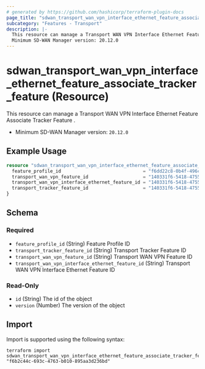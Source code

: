 ```yaml
---
# generated by https://github.com/hashicorp/terraform-plugin-docs
page_title: "sdwan_transport_wan_vpn_interface_ethernet_feature_associate_tracker_feature Resource - terraform-provider-sdwan"
subcategory: "Features - Transport"
description: |-
  This resource can manage a Transport WAN VPN Interface Ethernet Feature Associate Tracker Feature .
  Minimum SD-WAN Manager version: 20.12.0
---
```


# sdwan_transport_wan_vpn_interface_ethernet_feature_associate_tracker_feature (Resource)

This resource can manage a Transport WAN VPN Interface Ethernet Feature Associate Tracker Feature .
  - Minimum SD-WAN Manager version: `20.12.0`

## Example Usage

```terraform
resource "sdwan_transport_wan_vpn_interface_ethernet_feature_associate_tracker_feature" "example" {
  feature_profile_id                              = "f6dd22c8-0b4f-496c-9a0b-6813d1f8b8ac"
  transport_wan_vpn_feature_id                    = "140331f6-5418-4755-a059-13c77eb96037"
  transport_wan_vpn_interface_ethernet_feature_id = "140331f6-5418-4755-a059-13c77eb96037"
  transport_tracker_feature_id                    = "140331f6-5418-4755-a059-13c77eb96037"
}
```

<!-- schema generated by tfplugindocs -->
## Schema

### Required

- `feature_profile_id` (String) Feature Profile ID
- `transport_tracker_feature_id` (String) Transport Tracker Feature ID
- `transport_wan_vpn_feature_id` (String) Transport WAN VPN Feature ID
- `transport_wan_vpn_interface_ethernet_feature_id` (String) Transport WAN VPN Interface Ethernet Feature ID

### Read-Only

- `id` (String) The id of the object
- `version` (Number) The version of the object

## Import

Import is supported using the following syntax:

```shell
terraform import sdwan_transport_wan_vpn_interface_ethernet_feature_associate_tracker_feature.example "f6b2c44c-693c-4763-b010-895aa3d236bd"
```

